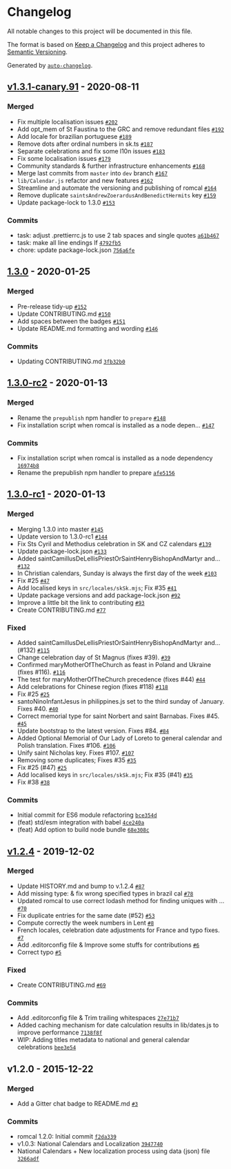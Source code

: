 # Changelog

All notable changes to this project will be documented in this file.

The format is based on [Keep a Changelog](https://keepachangelog.com/en/1.0.0/)
and this project adheres to [Semantic Versioning](https://semver.org/spec/v2.0.0.html).

Generated by [`auto-changelog`](https://github.com/CookPete/auto-changelog).

## [v1.3.1-canary.91](https://github.com/romcal/romcal/compare/1.3.0...v1.3.1-canary.91) - 2020-08-11

### Merged

- Fix multiple localisation issues [`#202`](https://github.com/romcal/romcal/pull/202)
- Add opt_mem of St Faustina to the GRC and remove redundant files [`#192`](https://github.com/romcal/romcal/pull/192)
- Add locale for brazilian portuguese [`#189`](https://github.com/romcal/romcal/pull/189)
- Remove dots after ordinal numbers in sk.ts [`#187`](https://github.com/romcal/romcal/pull/187)
- Separate celebrations and fix some l10n issues [`#183`](https://github.com/romcal/romcal/pull/183)
-  Fix some localisation issues [`#179`](https://github.com/romcal/romcal/pull/179)
- Community standards & further infrastructure enhancements [`#168`](https://github.com/romcal/romcal/pull/168)
- Merge last commits from `master` into `dev` branch [`#167`](https://github.com/romcal/romcal/pull/167)
- `lib/Calendar.js` refactor and new features [`#162`](https://github.com/romcal/romcal/pull/162)
- Streamline and automate the versioning and publishing of romcal [`#164`](https://github.com/romcal/romcal/pull/164)
- Remove duplicate `saintsAndrewZoerardusAndBenedictHermits` key [`#159`](https://github.com/romcal/romcal/pull/159)
- Update package-lock to 1.3.0 [`#153`](https://github.com/romcal/romcal/pull/153)

### Commits

- task: adjust .prettierrc.js to use 2 tab spaces and single quotes [`a61b467`](https://github.com/romcal/romcal/commit/a61b46718c9e4d94971bb8e4d78ea775f809c0b5)
- task: make all line endings lf [`4792fb5`](https://github.com/romcal/romcal/commit/4792fb5300e8fb2626ef3634ed6d8bae73bafe7c)
- chore: update package-lock.json [`756a6fe`](https://github.com/romcal/romcal/commit/756a6fe4e2d7c30447f1e655110c7ee089f37376)

## [1.3.0](https://github.com/romcal/romcal/compare/1.3.0-rc2...1.3.0) - 2020-01-25

### Merged

- Pre-release tidy-up [`#152`](https://github.com/romcal/romcal/pull/152)
- Update CONTRIBUTING.md [`#150`](https://github.com/romcal/romcal/pull/150)
- Add spaces between the badges [`#151`](https://github.com/romcal/romcal/pull/151)
- Update README.md formatting and wording [`#146`](https://github.com/romcal/romcal/pull/146)

### Commits

- Updating CONTRIBUTING.md [`3fb32b0`](https://github.com/romcal/romcal/commit/3fb32b0120333fc742f8cb27014818b572a0d5e4)

## [1.3.0-rc2](https://github.com/romcal/romcal/compare/1.3.0-rc1...1.3.0-rc2) - 2020-01-13

### Merged

- Rename the `prepublish` npm handler to `prepare` [`#148`](https://github.com/romcal/romcal/pull/148)
- Fix installation script when romcal is installed as a node depen… [`#147`](https://github.com/romcal/romcal/pull/147)

### Commits

- Fix installation script when romcal is installed as a node dependency [`16974b8`](https://github.com/romcal/romcal/commit/16974b857da94a6d335423d17874a51c7c24ad74)
- Rename the prepublish npm handler to prepare [`afe5156`](https://github.com/romcal/romcal/commit/afe51564e2eb0b74d7988a7ab7019092e333de55)

## [1.3.0-rc1](https://github.com/romcal/romcal/compare/v1.2.4...1.3.0-rc1) - 2020-01-13

### Merged

- Merging 1.3.0 into master [`#145`](https://github.com/romcal/romcal/pull/145)
- Update version to 1.3.0-rc1 [`#144`](https://github.com/romcal/romcal/pull/144)
- Fix Sts Cyril and Methodius celebration in SK and CZ calendars [`#139`](https://github.com/romcal/romcal/pull/139)
- Update package-lock.json [`#133`](https://github.com/romcal/romcal/pull/133)
- Added saintCamillusDeLellisPriestOrSaintHenryBishopAndMartyr and… [`#132`](https://github.com/romcal/romcal/pull/132)
- In Christian calendars, Sunday is always the first day of the week [`#103`](https://github.com/romcal/romcal/pull/103)
- Fix #25 [`#47`](https://github.com/romcal/romcal/pull/47)
- Add localised keys in `src/locales/skSk.mjs`; Fix #35 [`#41`](https://github.com/romcal/romcal/pull/41)
- Update package versions and add package-lock.json [`#92`](https://github.com/romcal/romcal/pull/92)
- Improve a little bit the link to contributing [`#93`](https://github.com/romcal/romcal/pull/93)
- Create CONTRIBUTING.md [`#77`](https://github.com/romcal/romcal/pull/77)

### Fixed

- Added saintCamillusDeLellisPriestOrSaintHenryBishopAndMartyr and… (#132) [`#115`](https://github.com/romcal/romcal/issues/115)
- Change celebration day of St Magnus (fixes #39). [`#39`](https://github.com/romcal/romcal/issues/39)
- Confirmed maryMotherOfTheChurch as feast in Poland and Ukraine (fixes #116). [`#116`](https://github.com/romcal/romcal/issues/116)
- The test for maryMotherOfTheChurch precedence (fixes #44) [`#44`](https://github.com/romcal/romcal/issues/44)
- Add celebrations for Chinese region (fixes #118) [`#118`](https://github.com/romcal/romcal/issues/118)
- Fix #25 [`#25`](https://github.com/romcal/romcal/issues/25)
- santoNinoInfantJesus in philippines.js set to the third sunday of January. Fixes #40. [`#40`](https://github.com/romcal/romcal/issues/40)
- Correct memorial type for saint Norbert and saint Barnabas. Fixes #45. [`#45`](https://github.com/romcal/romcal/issues/45)
- Update bootstrap to the latest version. Fixes #84. [`#84`](https://github.com/romcal/romcal/issues/84)
- Added Optional Memorial of Our Lady of Loreto to general calendar and Polish translation. Fixes #106. [`#106`](https://github.com/romcal/romcal/issues/106)
- Unify saint Nicholas key. Fixes #107. [`#107`](https://github.com/romcal/romcal/issues/107)
- Removing some duplicates; Fixes #35 [`#35`](https://github.com/romcal/romcal/issues/35)
- Fix #25 (#47) [`#25`](https://github.com/romcal/romcal/issues/25)
- Add localised keys in `src/locales/skSk.mjs`; Fix #35 (#41) [`#35`](https://github.com/romcal/romcal/issues/35)
- Fix #38 [`#38`](https://github.com/romcal/romcal/issues/38)

### Commits

- Initial commit for ES6 module refactoring [`bce354d`](https://github.com/romcal/romcal/commit/bce354de6228fcba6f5d763a4b915733cdc9e92d)
- (feat) std/esm integration with babel [`4ce240a`](https://github.com/romcal/romcal/commit/4ce240a35ee378062674e74cf83157bf91d3c5ef)
- (feat) Add option to build node bundle [`68e308c`](https://github.com/romcal/romcal/commit/68e308c0fe86a7d2da29e627f31445dd382213f0)

## [v1.2.4](https://github.com/romcal/romcal/compare/v1.2.0...v1.2.4) - 2019-12-02

### Merged

- Update HISTORY.md and bump to v.1.2.4 [`#87`](https://github.com/romcal/romcal/pull/87)
- Add missing type:  & fix wrong specified types in brazil cal [`#78`](https://github.com/romcal/romcal/pull/78)
- Updated romcal to use correct lodash method for finding uniques with … [`#70`](https://github.com/romcal/romcal/pull/70)
- Fix duplicate entries for the same date (#52) [`#53`](https://github.com/romcal/romcal/pull/53)
- Compute correctly the week numbers in Lent [`#8`](https://github.com/romcal/romcal/pull/8)
- French locales, celebration date adjustments for France and typo fixes. [`#7`](https://github.com/romcal/romcal/pull/7)
- Add .editorconfig file & Improve some stuffs for contributions [`#6`](https://github.com/romcal/romcal/pull/6)
- Correct typo [`#5`](https://github.com/romcal/romcal/pull/5)

### Fixed

- Create CONTRIBUTING.md [`#69`](https://github.com/romcal/romcal/issues/69)

### Commits

- Add .editorconfig file & Trim trailing whitespaces [`27e71b7`](https://github.com/romcal/romcal/commit/27e71b7825957e88087b136e47e8e409f37538c0)
- Added caching mechanism for date calculation results in lib/dates.js to improve performance [`7138f8f`](https://github.com/romcal/romcal/commit/7138f8f36f011378d65b5a52f0594d948e545391)
- WIP: Adding titles metadata to national and general calendar celebrations [`bee3e54`](https://github.com/romcal/romcal/commit/bee3e5430c0dd4d03b92d0ee9e925f203a60a920)

## v1.2.0 - 2015-12-22

### Merged

- Add a Gitter chat badge to README.md [`#3`](https://github.com/romcal/romcal/pull/3)

### Commits

- romcal 1.2.0: Initial commit [`f2da339`](https://github.com/romcal/romcal/commit/f2da339993e3cab29d27adf431cc49e84936d4e9)
- v1.0.3: National Calendars and Localization [`3947740`](https://github.com/romcal/romcal/commit/3947740d7e96e6a37375ffc11d9b0d94fc4965cd)
- National Calendars + New localization process using data (json) file [`3266adf`](https://github.com/romcal/romcal/commit/3266adf2ef0463f220db59acd4e483a8c5fe5a26)
